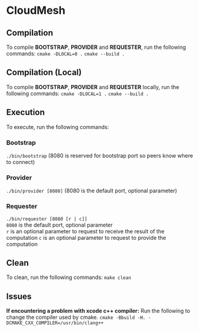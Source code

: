 # CloudMesh

## Compilation

To compile **BOOTSTRAP**, **PROVIDER** and **REQUESTER**, run the following commands:
`cmake -DLOCAL=0 .`
`cmake --build .`

## Compilation (Local)

To compile **BOOTSTRAP**, **PROVIDER** and **REQUESTER** locally, run the following commands:
`cmake -DLOCAL=1 .`
`cmake --build .`

## Execution

To execute, run the following commands:
### Bootstrap
`./bin/bootstrap` (8080 is reserved for bootstrap port so peers know where to connect)

### Provider
`./bin/provider [8080]` (8080 is the default port, optional parameter)

### Requester
`./bin/requester [8080 [r | c]]`\
`8080` is the default port, optional parameter\
`r` is an optional parameter to request to receive the result of the computation
`c` is an optional parameter to request to provide the computation
## Clean

To clean, run the following commands:
`make clean`


## Issues

**If encountering a problem with xcode c++ compiler:**
Run the following to change the compiler used by cmake.
`cmake -Bbuild -H. -DCMAKE_CXX_COMPILER=/usr/bin/clang++`
